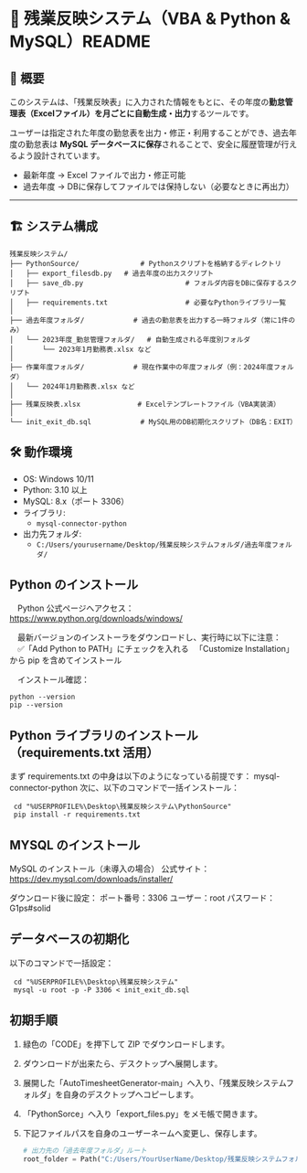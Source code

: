 # 📘 残業反映システム（VBA & Python & MySQL）README

## 📌 概要

このシステムは、「残業反映表」に入力された情報をもとに、その年度の**勤怠管理表（Excelファイル）を月ごとに自動生成・出力**するツールです。

ユーザーは指定された年度の勤怠表を出力・修正・利用することができ、過去年度の勤怠表は **MySQL データベースに保存**されることで、安全に履歴管理が行えるよう設計されています。

- 最新年度 → Excel ファイルで出力・修正可能
- 過去年度 → DBに保存してファイルでは保持しない（必要なときに再出力）
---

## 🏗️ システム構成
```
残業反映システム/
├── PythonSource/               # Pythonスクリプトを格納するディレクトリ
│   ├── export_filesdb.py   # 過去年度の出力スクリプト
│   ├── save_db.py                         # フォルダ内容をDBに保存するスクリプト
│   ├── requirements.txt                   # 必要なPythonライブラリ一覧
│
├── 過去年度フォルダ/            # 過去の勤怠表を出力する一時フォルダ（常に1件のみ）
│   └── 2023年度_勤怠管理フォルダ/   # 自動生成される年度別フォルダ
│       └── 2023年1月勤務表.xlsx など
│
├── 作業年度フォルダ/            # 現在作業中の年度フォルダ（例：2024年度フォルダ）
│   └── 2024年1月勤務表.xlsx など
│
├── 残業反映表.xlsx              # Excelテンプレートファイル（VBA実装済）
│
└── init_exit_db.sql            # MySQL用のDB初期化スクリプト（DB名：EXIT）

```
## 🛠️ 動作環境

- OS: Windows 10/11
- Python: 3.10 以上
- MySQL: 8.x（ポート 3306）
- ライブラリ:
  - `mysql-connector-python`
- 出力先フォルダ:
  - `C:/Users/yourusername/Desktop/残業反映システムフォルダ/過去年度フォルダ/`

## Python のインストール

　Python 公式ページへアクセス：
　https://www.python.org/downloads/windows/

　最新バージョンのインストーラをダウンロードし、実行時に以下に注意：
　✅「Add Python to PATH」にチェックを入れる
　「Customize Installation」から pip を含めてインストール

　インストール確認：
  ```
  python --version
  pip --version
  ```
## Python ライブラリのインストール（requirements.txt 活用）

  まず requirements.txt の中身は以下のようになっている前提です：
  mysql-connector-python
  次に、以下のコマンドで一括インストール：
 ```
  cd "%USERPROFILE%\Desktop\残業反映システム\PythonSource"
  pip install -r requirements.txt
 ```
## MYSQL のインストール
  
  MySQL のインストール（未導入の場合）
  公式サイト：https://dev.mysql.com/downloads/installer/

  ダウンロード後に設定：
  ポート番号：3306
  ユーザー：root
  パスワード：G1ps#solid

## データベースの初期化

以下のコマンドで一括設定：
 ```
  cd "%USERPROFILE%\Desktop\残業反映システム"
  mysql -u root -p -P 3306 < init_exit_db.sql
```

## 初期手順

1. 緑色の「CODE」を押下して ZIP でダウンロードします。

2. ダウンロードが出来たら、デスクトップへ展開します。

3. 展開した「AutoTimesheetGenerator-main」へ入り、「残業反映システムフォルダ」を自身のデスクトップへコピーします。

4. 「PythonSorce」へ入り「export_files.py」をメモ帳で開きます。

5. 下記ファイルパスを自身のユーザーネームへ変更し、保存します。

    ```python
    # 出力先の「過去年度フォルダ」ルート
    root_folder = Path("C:/Users/YourUserName/Desktop/残業反映システムフォルダ/過去年度フォルダ")
    ```

